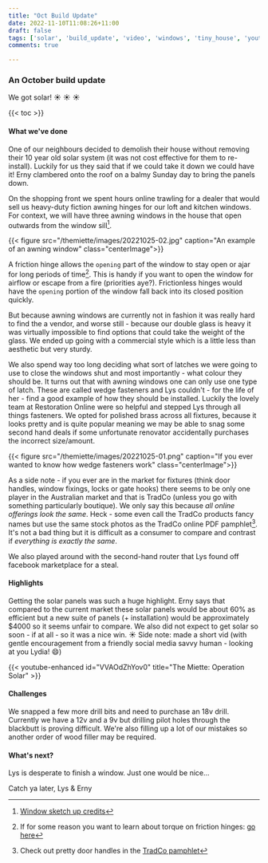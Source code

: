 ```yaml
---
title: "Oct Build Update"
date: 2022-11-10T11:08:26+11:00
draft: false
tags: ['solar', 'build_update', 'video', 'windows', 'tiny_house', 'youtube']
comments: true

---
```

### An October build update
We got solar! ☀️ ☀️ ☀️

{{< toc >}}

#### What we've done
One of our neighbours decided to demolish their house without removing their 10 year old solar system (it was not cost effective for them to re-install). Luckily for us they said that if we could take it down we could have it! Erny clambered onto the roof on a balmy Sunday day to bring the panels down. 

On the shopping front we spent hours online trawling for a dealer that would sell us heavy-duty fiction awning hinges for our loft and kitchen windows. For context, we will have three awning windows in the house that open outwards from the window sill[^1]. 

{{< figure src="/themiette/images/20221025-02.jpg" caption="An example of an awning window" class="centerImage">}}


A friction hinge allows the `opening` part of the window to stay open or ajar for long periods of time[^2]. This is handy if you want to open the window for airflow or escape from a fire (priorities aye?). Frictionless hinges would have the `opening` portion of the window fall back into its closed position quickly. 

But because awning windows are currently not in fashion it was really hard to find the a vendor, and worse still - because our double glass is heavy it was virtually impossible to find options that could take the weight of the glass. We ended up going with a commercial style which is a little less than aesthetic but very sturdy.   

We also spend way too long deciding what sort of latches we were going to use to close the windows shut and most importantly - what colour they should be. It turns out that with awning windows one can only use one type of latch. These are called wedge fasteners and Lys couldn't - for the life of her - find a good example of how they should be installed. Luckily the lovely team at Restoration Online were so helpful and stepped Lys through all things fasteners. We opted for polished brass across all fixtures, because it looks pretty and is quite popular meaning we may be able to snag some second hand deals if some unfortunate renovator accidentally purchases the incorrect size/amount. 

{{< figure src="/themiette/images/20221025-01.png" caption="If you ever wanted to know how wedge fasteners work" class="centerImage">}}

As a side note - if you ever are in the market for fixtures (think door handles, window fixings, locks or gate hooks) there seems to be only one player in the Australian market and that is TradCo (unless you go with something particularly boutique). We only say this because _all online offerings look the same_. Heck - some even call the TradCo products fancy names but use the same stock photos as the TradCo online PDF pamphlet[^3]. It's not a bad thing but it is difficult as a consumer to compare and contrast if _everything is exactly the same_.

We also played around with the second-hand router that Lys found off facebook marketplace for a steal.

#### Highlights
Getting the solar panels was such a huge highlight. Erny says that compared to the current market these solar panels would be about 60% as efficient but a new suite of panels (+ installation) would be approximately $4000 so it seems unfair to compare. We also did not expect to get solar so soon - if at all - so it was a nice win. ☀️ Side note: made a short vid (with gentle encouragement from a friendly social media savvy human - looking at you Lydia! :smile:)

{{< youtube-enhanced id="VVAOdZhYov0" title="The Miette: Operation Solar" >}}

#### Challenges
We snapped a few more drill bits and need to purchase an 18v drill. Currently we have a 12v and a 9v but drilling pilot holes through the blackbutt is proving difficult. We're also filling up a lot of our mistakes so another order of wood filler may be required.

#### What's next?
Lys is desperate to finish a window. Just one would be nice... 


Catch ya later,
Lys & Erny

[^1]: [Window sketch up credits](https://3dwarehouse.sketchup.com/model/b15f3ea3-960c-4116-81da-5db2b5b4027f/Awning-Window-600x600)


[^2]: If for some reason you want to learn about torque on friction hinges: [go here](https://www.iqsdirectory.com/articles/hinges/friction-hinges.html)

[^3]: Check out pretty door handles in the [TradCo pamphlet](https://www.tradco.com.au/)


